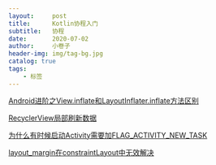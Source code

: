 ```yaml
---
layout:     post  
title:      Kotlin协程入门 
subtitle:   协程
date:       2020-07-02
author:     小卷子
header-img: img/tag-bg.jpg
catalog: true
tags:
    - 标签
---
```








[Android进阶之View.inflate和LayoutInflater.inflate方法区别](https://blog.csdn.net/chenliguan/article/details/82314122)

[RecyclerView局部刷新数据](https://blog.csdn.net/mysky984/article/details/91619245)

[为什么有时候启动Activity需要加FLAG_ACTIVITY_NEW_TASK](https://blog.csdn.net/dct8888/article/details/52064160)

[layout_margin在constraintLayout中无效解决](https://www.jianshu.com/p/af1876851e7e)

